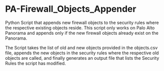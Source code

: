 # PA-Firewall_Objects_Appender
Python Script that appends new firewall objects to the security rules where the respective existing objects reside.
This script only works on Palo Alto Panorama and appends only if the new firewall objects already exist on the Panorama.

The Script takes the list of old and new objects provided in the objects.csv file, appends the new objects in the security rules where the respective old objects are called, and finally generates an output file that lists the Security Rules the script has modified.
